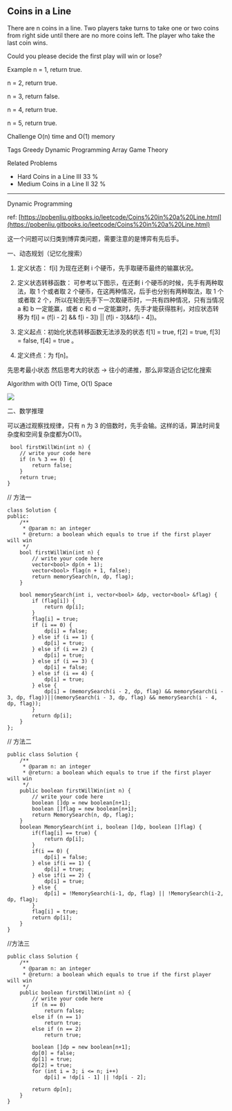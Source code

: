 ## Coins in a Line ##

There are n coins in a line. Two players take turns to take one or two coins from right side until there are no more coins left. The player who take the last coin wins.

Could you please decide the first play will win or lose?

Example
n = 1, return true.

n = 2, return true.

n = 3, return false.

n = 4, return true.

n = 5, return true.

Challenge 
O(n) time and O(1) memory

Tags 
Greedy Dynamic Programming Array Game Theory

Related Problems 

- Hard Coins in a Line III 33 %
- Medium Coins in a Line II 32 %

----------
Dynamic Programming

ref: [https://pobenliu.gitbooks.io/leetcode/Coins%20in%20a%20Line.html](https://pobenliu.gitbooks.io/leetcode/Coins%20in%20a%20Line.html)

这一个问题可以归类到博弈类问题，需要注意的是博弈有先后手。

一、动态规划（记忆化搜索）

1. 定义状态： f[i] 为现在还剩 i 个硬币，先手取硬币最终的输赢状况。

2. 定义状态转移函数： 可参考以下图示，在还剩 i 个硬币的时候，先手有两种取法，取 1 个或者取 2 个硬币，在这两种情况，后手也分别有两种取法，取 1 个或者取 2 个，所以在轮到先手下一次取硬币时，一共有四种情况，只有当情况 a 和 b 一定能赢，或者 c 和 d 一定能赢时，先手才能获得胜利，对应状态转移为 f[i] = (f[i - 2] && f[i - 3]) || (f[i - 3]&&f[i - 4])。

3. 定义起点：初始化状态转移函数无法涉及的状态 f[1] = true, f[2] = true, f[3] = false, f[4] = true 。

4. 定义终点：为 f[n]。

先思考最小状态 然后思考大的状态 -> 往小的递推，那么非常适合记忆化搜索

Algorithm with O(1) Time, O(1) Space

![](http://ww2.sinaimg.cn/mw690/600e6311jw1f9cgghur63j20gi0aemy3.jpg)

二、数学推理

可以通过观察找规律，只有 n 为 3 的倍数时，先手会输。这样的话，算法时间复杂度和空间复杂度都为O(1)。

     bool firstWillWin(int n) {
        // write your code here
        if (n % 3 == 0) {
            return false;
        }
        return true;
    }
	
// 方法一
		
	class Solution {
	public:
	    /**
	     * @param n: an integer
	     * @return: a boolean which equals to true if the first player will win
	     */
	    bool firstWillWin(int n) {
	        // write your code here
	        vector<bool> dp(n + 1);
	        vector<bool> flag(n + 1, false);
	        return memorySearch(n, dp, flag);
	    }
	    
	    bool memorySearch(int i, vector<bool> &dp, vector<bool> &flag) {
	        if (flag[i]) {
	            return dp[i];
	        }
	        flag[i] = true;
	        if (i == 0) {
	            dp[i] = false;
	        } else if (i == 1) {
	            dp[i] = true;
	        } else if (i == 2) {
	            dp[i] = true;
	        } else if (i == 3) {
	            dp[i] = false;
	        } else if (i == 4) {
	            dp[i] = true;
	        } else {
	            dp[i] = (memorySearch(i - 2, dp, flag) && memorySearch(i - 3, dp, flag))||(memorySearch(i - 3, dp, flag) && memorySearch(i - 4, dp, flag));
	        }
	        return dp[i];
	    }
	};

// 方法二
	
	public class Solution {
		/**
		 * @param n: an integer
		 * @return: a boolean which equals to true if the first player will win
		 */
		public boolean firstWillWin(int n) {
			// write your code here
			boolean []dp = new boolean[n+1];
			boolean []flag = new boolean[n+1];
			return MemorySearch(n, dp, flag);
		}
		boolean MemorySearch(int i, boolean []dp, boolean []flag) {
			if(flag[i] == true) {
				return dp[i];
			}
			if(i == 0) {
				dp[i] = false;
			} else if(i == 1) {
				dp[i] = true;
			} else if(i == 2) {
				dp[i] = true;
			} else {
				dp[i] = !MemorySearch(i-1, dp, flag) || !MemorySearch(i-2, dp, flag);
			}
			flag[i] = true;
			return dp[i];
		}
	}

//方法三
	
	public class Solution {
		/**
		 * @param n: an integer
		 * @return: a boolean which equals to true if the first player will win
		 */
		public boolean firstWillWin(int n) {
			// write your code here
			if (n == 0)
				return false;
			else if (n == 1)
				return true;
			else if (n == 2)
				return true;

			boolean []dp = new boolean[n+1];
			dp[0] = false;
			dp[1] = true;
			dp[2] = true;
			for (int i = 3; i <= n; i++) 
				dp[i] = !dp[i - 1] || !dp[i - 2];

			return dp[n];
		}
	}